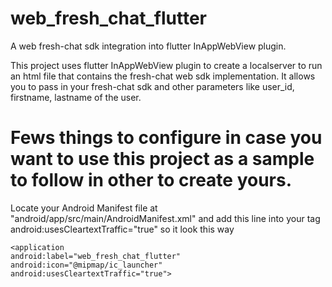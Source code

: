 # web_fresh_chat_flutter

A web fresh-chat sdk integration into flutter InAppWebView plugin.

This project uses flutter InAppWebView plugin to create a localserver to run an html file that contains the fresh-chat web sdk implementation.
It allows you to pass in your fresh-chat sdk and other parameters like user_id, firstname, lastname of the user.


# Fews things to configure in case you want to use this project as a sample to follow in other to create yours.

Locate your Android Manifest file at "android/app/src/main/AndroidManifest.xml" and add this line
into your <application> tag android:usesCleartextTraffic="true" so it look this way
```
<application
android:label="web_fresh_chat_flutter"
android:icon="@mipmap/ic_launcher"
android:usesCleartextTraffic="true">
```

